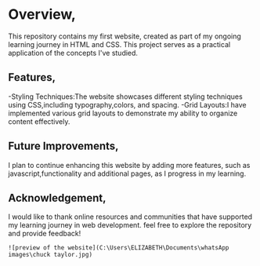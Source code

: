 # Overview,
  This repository contains my first website, created as part of my ongoing learning journey in HTML and CSS. This project serves as a practical application of the concepts I've studied.
## Features,
 -Styling Techniques:The website showcases different styling techniques using CSS,including typography,colors, and spacing.
 -Grid Layouts:I have implemented various grid layouts to demonstrate my ability to organize content effectively.
## Future Improvements, 
 I plan to continue enhancing this website by adding more features, such as javascript,functionality and additional pages, as I progress in my learning.
## Acknowledgement,
 I would like to thank online resources and communities that have supported my learning journey in web development.
   feel free to explore the repository and provide feedback!

    ![preview of the website](C:\Users\ELIZABETH\Documents\whatsApp images\chuck taylor.jpg)
   
